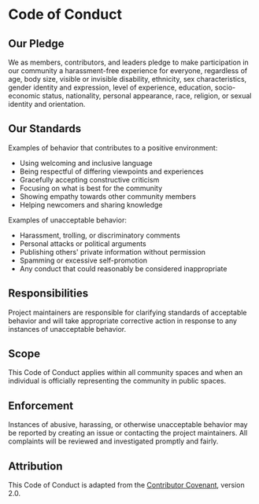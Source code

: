 
# Code of Conduct

## Our Pledge

We as members, contributors, and leaders pledge to make participation in our community a harassment-free experience for everyone, regardless of age, body size, visible or invisible disability, ethnicity, sex characteristics, gender identity and expression, level of experience, education, socio-economic status, nationality, personal appearance, race, religion, or sexual identity and orientation.

## Our Standards

Examples of behavior that contributes to a positive environment:

- Using welcoming and inclusive language
- Being respectful of differing viewpoints and experiences
- Gracefully accepting constructive criticism
- Focusing on what is best for the community
- Showing empathy towards other community members
- Helping newcomers and sharing knowledge

Examples of unacceptable behavior:

- Harassment, trolling, or discriminatory comments
- Personal attacks or political arguments
- Publishing others' private information without permission
- Spamming or excessive self-promotion
- Any conduct that could reasonably be considered inappropriate

## Responsibilities

Project maintainers are responsible for clarifying standards of acceptable behavior and will take appropriate corrective action in response to any instances of unacceptable behavior.

## Scope

This Code of Conduct applies within all community spaces and when an individual is officially representing the community in public spaces.

## Enforcement

Instances of abusive, harassing, or otherwise unacceptable behavior may be reported by creating an issue or contacting the project maintainers. All complaints will be reviewed and investigated promptly and fairly.

## Attribution

This Code of Conduct is adapted from the [Contributor Covenant](https://www.contributor-covenant.org/), version 2.0.
